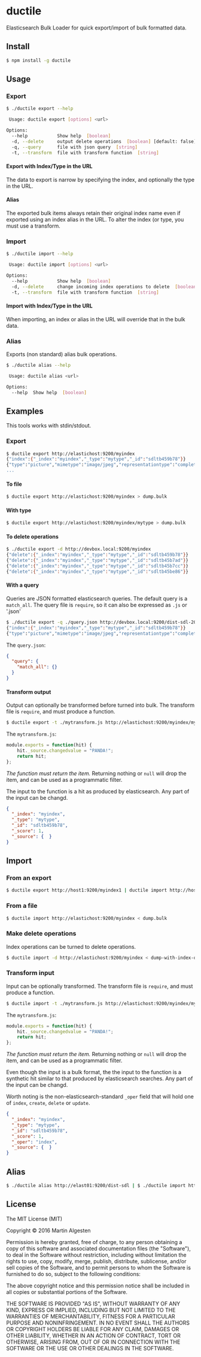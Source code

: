 ductile
=======

Elasticsearch Bulk Loader for quick export/import of bulk formatted data.

## Install

```bash
$ npm install -g ductile
```

## Usage

### Export

```bash
$ ./ductile export --help

 Usage: ductile export [options] <url>

Options:
  --help           Show help  [boolean]
  -d, --delete     output delete operations  [boolean] [default: false]
  -q, --query      file with json query  [string]
  -t, --transform  file with transform function  [string]
```

#### Export with Index/Type in the URL

The data to export is narrow by specifying the index, and optionally
the type in the URL.

#### Alias

The exported bulk items always retain their original index name even
if exported using an index alias in the URL. To alter the index (or
type, you must use a transform.

### Import

```bash
$ ./ductile import --help

 Usage: ductile import [options] <url>

Options:
  --help           Show help  [boolean]
  -d, --delete     change incoming index operations to delete  [boolean] [default: false]
  -t, --transform  file with transform function  [string]
```

#### Import with Index/Type in the URL

When importing, an index or alias in the URL will override that in the
bulk data.

### Alias

Exports (non standard) alias bulk operations.

```bash
$ ./ductile alias --help

 Usage: ductile alias <url>

Options:
  --help  Show help  [boolean]
```

## Examples

This tools works with stdin/stdout.

### Export

```bash
$ ductile export http://elastichost:9200/myindex
{"index":{"_index":"myindex","_type":"mytype","_id":"sdltb459b78"}}
{"type":"picture","mimetype":"image/jpeg","representationtype":"complete","pubstatus":"usable","copyrightholder":"Afp","product":[{"code":"FOAFP","nam
...
```

#### To file

```bash
$ ductile export http://elastichost:9200/myindex > dump.bulk
```

#### With type

```bash
$ ductile export http://elastichost:9200/myindex/mytype > dump.bulk
```

#### To delete operations

```bash
$ ./ductile export -d http://devbox.local:9200/myindex
{"delete":{"_index":"myindex","_type":"mytype","_id":"sdltb459b78"}}
{"delete":{"_index":"myindex","_type":"mytype","_id":"sdltb45b7ad"}}
{"delete":{"_index":"myindex","_type":"mytype","_id":"sdltb45b7cc"}}
{"delete":{"_index":"myindex","_type":"mytype","_id":"sdltb45be86"}}
```

#### With a query

Queries are JSON formatted elasticsearch queries. The default query is a `match_all`.
The query file is `require`, so it can also be expressed as `.js` or '.json'

```bash
$ ./ductile export -q ./query.json http://devbox.local:9200/dist-sdl-20160314
{"index":{"_index":"myindex","_type":"mytype","_id":"sdltb459b78"}}
{"type":"picture","mimetype":"image/jpeg","representationtype":"complete","pubstatus":"usable","copyrightholder":"Afp","product":[{"code":"FOAFP","nam
```

The `query.json`:

```json
{
  "query": {
    "match_all": {}
  }
}
```

#### Transform output

Output can optionally be transformed before turned into bulk.
The transform file is `require`, and must produce a function.

```bash
$ ductile export -t ./mytransform.js http://elastichost:9200/myindex/mytype > dump.bulk
```

The `mytransform.js`:

```js
module.exports = function(hit) {
    hit._source.changedvalue = "PANDA!";
    return hit;
};
```

*The function must return the item.* Returning nothing or `null` will
drop the item, and can be used as a programmatic filter.

The input to the function is a hit as produced by elasticsearch.
Any part of the input can be changd.

```json
{
  "_index": "myindex",
  "_type": "mytype",
  "_id": "sdltb459b78",
  "_score": 1,
  "_source": {  }
}
```

## Import

### From an export

```bash
$ ductile export http://host1:9200/myindex1 | ductile import http://host2:9200/myindex2
```

### From a file

```bash
$ ductile import http://elastichost:9200/myindex < dump.bulk
```

### Make delete operations

Index operations can be turned to delete operations.

```bash
$ ductile import -d http://elastichost:9200/myindex < dump-with-index-oper.bulk
```

### Transform input

Input can be optionally transformed. 
The transform file is `require`, and must produce a function.

```bash
$ ductile import -t ./mytransform.js http://elastichost:9200/myindex/mytype < dump.bulk
```

The `mytransform.js`:

```js
module.exports = function(hit) {
    hit._source.changedvalue = "PANDA!";
    return hit;
};
```

*The function must return the item.* Returning nothing or `null` will
drop the item, and can be used as a programmatic filter.

Even though the input is a bulk format, the the input to the function 
is a synthetic hit similar to that produced by elasticsearch searches.
Any part of the input can be changd.

Worth noting is the non-elasticsearch-standard `_oper` field that
will hold one of `index`, `create`, `delete` or `update`.

```json
{
  "_index": "myindex",
  "_type": "mytype",
  "_id": "sdltb459b78",
  "_score": 1,
  "_oper": "index",
  "_source": {  }
}
```

## Alias

```bash
$ ./ductile alias http://elast01:9200/dist-sdl | $ ./ductile import http://elast02:9200/dist-sdl
```


## License

The MIT License (MIT)

Copyright © 2016 Martin Algesten

Permission is hereby granted, free of charge, to any person obtaining
a copy of this software and associated documentation files (the
"Software"), to deal in the Software without restriction, including
without limitation the rights to use, copy, modify, merge, publish,
distribute, sublicense, and/or sell copies of the Software, and to
permit persons to whom the Software is furnished to do so, subject to
the following conditions:

The above copyright notice and this permission notice shall be
included in all copies or substantial portions of the Software.

THE SOFTWARE IS PROVIDED "AS IS", WITHOUT WARRANTY OF ANY KIND,
EXPRESS OR IMPLIED, INCLUDING BUT NOT LIMITED TO THE WARRANTIES OF
MERCHANTABILITY, FITNESS FOR A PARTICULAR PURPOSE AND
NONINFRINGEMENT. IN NO EVENT SHALL THE AUTHORS OR COPYRIGHT HOLDERS BE
LIABLE FOR ANY CLAIM, DAMAGES OR OTHER LIABILITY, WHETHER IN AN ACTION
OF CONTRACT, TORT OR OTHERWISE, ARISING FROM, OUT OF OR IN CONNECTION
WITH THE SOFTWARE OR THE USE OR OTHER DEALINGS IN THE SOFTWARE.
